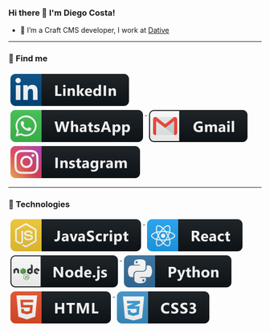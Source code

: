 ### Hi there 👋 I'm Diego Costa!

- 🌱 I’m a Craft CMS developer, I work at [Dative](https://www.linkedin.com/company/dative/people/)
---

### 📢 Find me

<p>
  <a href="https://www.linkedin.com/in/diegocosta-dev/">
    <img src="https://raw.githubusercontent.com/diegocosta-dev/diegocosta-dev/dead693ca37ffb9ddefd7ed7d11577205ef301ad/Resources/linkedin.svg" alt="linkedin" style="vertical-align:top; margin:4px">
  </a>

  <a href="https://api.whatsapp.com/send?phone=5584988808712">
    <img src="https://raw.githubusercontent.com/diegocosta-dev/diegocosta-dev/dead693ca37ffb9ddefd7ed7d11577205ef301ad/Resources/whatsapp.svg" alt="whatsapp" style="vertical-align:top; margin:4px">
  </a>

  <a href="mailto:name@diegoarthurdev@gmail.com">
    <img src="https://raw.githubusercontent.com/diegocosta-dev/diegocosta-dev/dead693ca37ffb9ddefd7ed7d11577205ef301ad/Resources/gmail.svg" alt="gmail" style="vertical-align:top; margin:4px">
  </a>

  <a href="https://www.instagram.com/diego.art.costa/">
    <img src="https://raw.githubusercontent.com/diegocosta-dev/diegocosta-dev/dead693ca37ffb9ddefd7ed7d11577205ef301ad/Resources/instagram.svg" alt="instagram" style="vertical-align:top; margin:4px">
  </a>
</p>

---

### 📢 Technologies

<p>
  <a href="">
    <img src="https://raw.githubusercontent.com/diegocosta-dev/diegocosta-dev/dead693ca37ffb9ddefd7ed7d11577205ef301ad/Resources/js.svg" alt="Javascript" style="vertical-align:top; margin:4px">
  </a>
  <a href="https://reactjs.org/">
    <img src="https://raw.githubusercontent.com/diegocosta-dev/diegocosta-dev/dead693ca37ffb9ddefd7ed7d11577205ef301ad/Resources/react.svg" alt="Reactjs" style="vertical-align:top; margin:4px">
  </a>
  <a href="https://nodejs.org/">
    <img src="https://raw.githubusercontent.com/diegocosta-dev/diegocosta-dev/dead693ca37ffb9ddefd7ed7d11577205ef301ad/Resources/nodejs.svg" alt="Nodejs" style="vertical-align:top; margin:4px">
  </a>
   <a href="https://www.python.org/">
    <img src="https://raw.githubusercontent.com/diegocosta-dev/diegocosta-dev/dead693ca37ffb9ddefd7ed7d11577205ef301ad/Resources/python.svg" alt="Python3" style="vertical-align:top; margin:4px">
  </a>
  <a href="">
    <img src="https://raw.githubusercontent.com/diegocosta-dev/diegocosta-dev/dead693ca37ffb9ddefd7ed7d11577205ef301ad/Resources/html.svg" alt="HTML5" style="vertical-align:top; margin:4px">
  </a>
   <a href="">
    <img src="https://raw.githubusercontent.com/diegocosta-dev/diegocosta-dev/dead693ca37ffb9ddefd7ed7d11577205ef301ad/Resources/css3.svg" alt="CSS3" style="vertical-align:top; margin:4px">
  </a>
</p>
